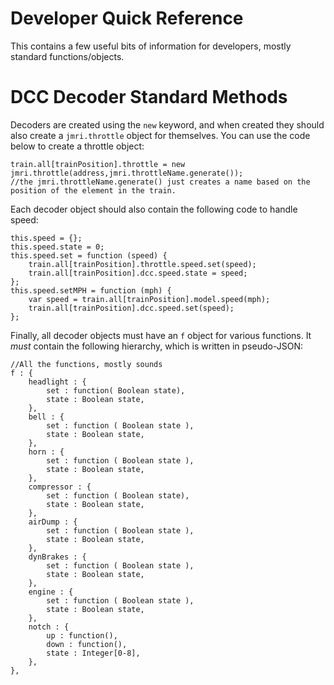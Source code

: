 # Developer Quick Reference

This contains a few useful bits of information for developers, mostly standard functions/objects.

# DCC Decoder Standard Methods

Decoders are created using the ``new`` keyword, and when created they should also create a ``jmri.throttle`` object for themselves. You can use the code below to create a throttle object:
```
train.all[trainPosition].throttle = new jmri.throttle(address,jmri.throttleName.generate());
//the jmri.throttleName.generate() just creates a name based on the position of the element in the train.
```

Each decoder object should also contain the following code to handle speed:
```
this.speed = {};
this.speed.state = 0;
this.speed.set = function (speed) {
    train.all[trainPosition].throttle.speed.set(speed);
    train.all[trainPosition].dcc.speed.state = speed;
};
this.speed.setMPH = function (mph) {
    var speed = train.all[trainPosition].model.speed(mph);
    train.all[trainPosition].dcc.speed.set(speed);
};
```

Finally, all decoder objects must have an ``f`` object for various functions. It _must_ contain the following hierarchy, which is written in pseudo-JSON:
```
//All the functions, mostly sounds
f : {
    headlight : {
        set : function( Boolean state),
        state : Boolean state,
    },
    bell : {
        set : function ( Boolean state ),
        state : Boolean state,
    },
    horn : {
        set : function ( Boolean state ),
        state : Boolean state,
    },
    compressor : {
        set : function ( Boolean state),
        state : Boolean state,
    },
    airDump : {
        set : function ( Boolean state ),
        state : Boolean state,
    },
    dynBrakes : {
        set : function ( Boolean state ),
        state : Boolean state,
    },
    engine : {
        set : function ( Boolean state ),
        state : Boolean state,
    },
    notch : {
        up : function(),
        down : function(),
        state : Integer[0-8],
    },
},
```